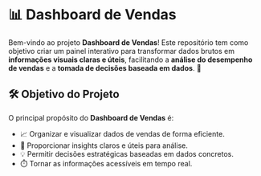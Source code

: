# 📊 Dashboard de Vendas

Bem-vindo ao projeto **Dashboard de Vendas**! Este repositório tem como objetivo criar um painel interativo para transformar dados brutos em **informações visuais claras e úteis**, facilitando a **análise do desempenho de vendas** e a **tomada de decisões baseada em dados**. 🚀

## 🛠️ Objetivo do Projeto

O principal propósito do **Dashboard de Vendas** é:
- 📈 Organizar e visualizar dados de vendas de forma eficiente.
- 🧠 Proporcionar insights claros e úteis para análise.
- 💡 Permitir decisões estratégicas baseadas em dados concretos.
- ⏱️ Tornar as informações acessíveis em tempo real.
